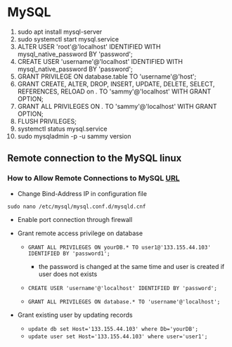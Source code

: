 # MySQL

1. sudo apt install mysql-server
2. sudo systemctl start mysql.service
3. ALTER USER 'root'@'localhost' IDENTIFIED WITH mysql_native_password BY 'password';
4. CREATE USER 'username'@'localhost' IDENTIFIED WITH mysql_native_password BY 'password';
5. GRANT PRIVILEGE ON database.table TO 'username'@'host';
6. GRANT CREATE, ALTER, DROP, INSERT, UPDATE, DELETE, SELECT, REFERENCES, RELOAD on _._ TO 'sammy'@'localhost' WITH GRANT OPTION;
7. GRANT ALL PRIVILEGES ON _._ TO 'sammy'@'localhost' WITH GRANT OPTION;
8. FLUSH PRIVILEGES;
9. systemctl status mysql.service
10. sudo mysqladmin -p -u sammy version

## Remote connection to the MySQL linux

### How to Allow Remote Connections to MySQL [URL](https://phoenixnap.com/kb/mysql-remote-connection)

- Change Bind-Address IP in configuration file

`sudo nano /etc/mysql/mysql.conf.d/mysqld.cnf`

- Enable port connection through firewall
- Grant remote access privilege on database

  - `GRANT ALL PRIVILEGES ON yourDB.* TO user1@'133.155.44.103' IDENTIFIED BY 'password1';`

    - the password is changed at the same time and user is created if user does not exists

  - `CREATE USER 'username'@'localhost' IDENTIFIED BY 'password';`

  - `GRANT ALL PRIVILEGES ON database.* TO 'username'@'localhost';`

- Grant existing user by updating records
  - `update db set Host='133.155.44.103' where Db='yourDB';`
  - `update user set Host='133.155.44.103' where user='user1';`
